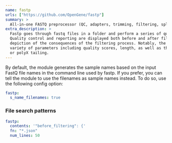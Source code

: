 ```yaml
---
name: fastp
urls: ["https://github.com/OpenGene/fastp"]
summary: >
  All-in-one FASTQ preprocessor (QC, adapters, trimming, filtering, splitting...)
extra_description: >
  Fastp goes through fastq files in a folder and perform a series of quality control and filtering.
  Quality control and reporting are displayed both before and after filtering, allowing for a clear
  depiction of the consequences of the filtering process. Notably, the latter can be conducted on a
  variety of parameters including quality scores, length, as well as the presence of adapters, polyG,
  or polyX tailing.
---
```


By default, the module generates the sample names based on the input FastQ file names in
the command line used by fastp. If you prefer, you can tell the module to use
the filenames as sample names instead. To do so, use the following config option:

```yaml
fastp:
  s_name_filenames: true
```

### File search patterns

```yaml
fastp:
  contents: '"before_filtering": {'
  fn: "*.json"
  num_lines: 50
```
